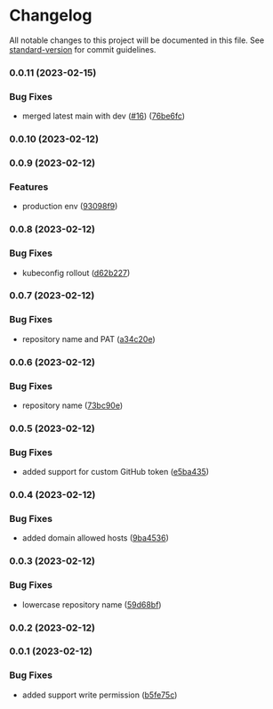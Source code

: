 # Changelog

All notable changes to this project will be documented in this file. See [standard-version](https://github.com/conventional-changelog/standard-version) for commit guidelines.

### 0.0.11 (2023-02-15)


### Bug Fixes

* merged latest main with dev ([#16](https://github.com/ReSupplyOrg/dealer/issues/16)) ([76be6fc](https://github.com/ReSupplyOrg/dealer/commit/76be6fc227ead3a50bb16fe3d9b68a16d78e41c7))

### 0.0.10 (2023-02-12)

### 0.0.9 (2023-02-12)


### Features

* production env ([93098f9](https://github.com/ReSupplyOrg/dealer/commit/93098f9f94284a148bc3143c87e18149c1fc3452))

### 0.0.8 (2023-02-12)


### Bug Fixes

* kubeconfig rollout ([d62b227](https://github.com/ReSupplyOrg/dealer/commit/d62b2273fea8ef1f6a8fd980bddbce41741c1609))

### 0.0.7 (2023-02-12)


### Bug Fixes

* repository name and PAT ([a34c20e](https://github.com/ReSupplyOrg/dealer/commit/a34c20e20aa4af75e24586ff395c3a7b2a4579b5))

### 0.0.6 (2023-02-12)


### Bug Fixes

* repository name ([73bc90e](https://github.com/ReSupplyOrg/dealer/commit/73bc90e98c9e9921488fe6ea105c36140afb03d5))

### 0.0.5 (2023-02-12)


### Bug Fixes

* added support for custom GitHub token ([e5ba435](https://github.com/ReSupplyOrg/dealer/commit/e5ba435a8d63087d8836431760b30997fd2eea97))

### 0.0.4 (2023-02-12)


### Bug Fixes

* added domain allowed hosts ([9ba4536](https://github.com/ReSupplyOrg/dealer/commit/9ba4536490150f53654efefbcd60e879897754cd))

### 0.0.3 (2023-02-12)


### Bug Fixes

* lowercase repository name ([59d68bf](https://github.com/ReSupplyOrg/dealer/commit/59d68bff1d902a05245d77771262a96fcb91967d))

### 0.0.2 (2023-02-12)

### 0.0.1 (2023-02-12)


### Bug Fixes

* added support write permission ([b5fe75c](https://github.com/ReSupplyOrg/dealer/commit/b5fe75c92ef073d60e2269b152463e4192b400a3))
